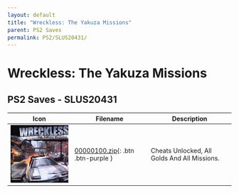 ```yaml
---
layout: default
title: "Wreckless: The Yakuza Missions"
parent: PS2 Saves
permalink: PS2/SLUS20431/
---
```

# Wreckless: The Yakuza Missions

## PS2 Saves - SLUS20431

| Icon | Filename | Description |
|------|----------|-------------|
| ![Wreckless: The Yakuza Missions](icon0.png) | [00000100.zip](00000100.zip){: .btn .btn-purple } | Cheats Unlocked, All Golds And All Missions. |
